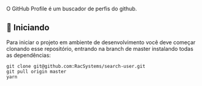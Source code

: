 <br/>
O GitHub Profile é um buscador de perfis do github.

<br/>


## 🚀 **Iniciando**

Para iniciar o projeto em ambiente de desenvolvimento você deve começar clonando esse repositório, entrando na branch de master instalando todas as dependências:

```
git clone git@github.com:RacSystems/search-user.git
git pull origin master
yarn 
```
